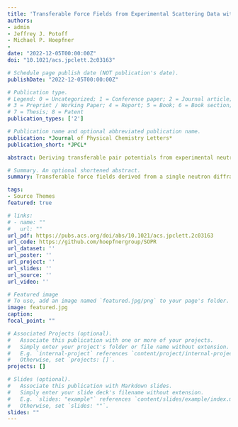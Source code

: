 ```yaml
---
title: 'Transferable Force Fields from Experimental Scattering Data with Machine Learning Assisted Structure Refinement'
authors:
- admin
- Jeffrey J. Potoff
- Michael P. Hoepfner
- 
date: "2022-12-05T00:00:00Z"
doi: "10.1021/acs.jpclett.2c03163"

# Schedule page publish date (NOT publication's date).
publishDate: "2022-12-05T00:00:00Z"

# Publication type.
# Legend: 0 = Uncategorized; 1 = Conference paper; 2 = Journal article;
# 3 = Preprint / Working Paper; 4 = Report; 5 = Book; 6 = Book section;
# 7 = Thesis; 8 = Patent
publication_types: ['2']

# Publication name and optional abbreviated publication name.
publication: *Journal of Physical Chemistry Letters*
publication_short: *JPCL*

abstract: Deriving transferable pair potentials from experimental neutron and X-ray scattering measurements has been a longstanding challenge in condensed matter physics. State-of-the-art scattering analysis techniques estimate real-space microstructure from reciprocal-space total scattering data by refining pair potentials to obtain agreement between simulated and experimental results. Prior attempts to apply these potentials with molecular simulations have revealed inaccurate predictions of thermodynamic fluid properties. In this Letter, a machine learning assisted structure-inversion method applied to neutron scattering patterns of the noble gases (Ne, Ar, Kr, and Xe) is shown to recover transferable pair potentials that accurately reproduce both microstructure and vapor–liquid equilibria from the triple to critical point. Therefore, it is concluded that a single neutron scattering measurement is sufficient to predict macroscopic thermodynamic properties over a wide range of states and provide novel insight into local atomic forces in dense monatomic systems.

# Summary. An optional shortened abstract.
summary: Transferable force fields derived from a single neutron diffraction measurement are shown to predict complex emergent properties in liquids.

tags:
- Source Themes
featured: true

# links:
# - name: ""
#   url: ""
url_pdf: https://pubs.acs.org/doi/abs/10.1021/acs.jpclett.2c03163
url_code: https://github.com/hoepfnergroup/SOPR
url_dataset: ''
url_poster: ''
url_project: ''
url_slides: ''
url_source: ''
url_video: ''

# Featured image
# To use, add an image named `featured.jpg/png` to your page's folder. 
image: featured.jpg
caption: 
focal_point: ""

# Associated Projects (optional).
#   Associate this publication with one or more of your projects.
#   Simply enter your project's folder or file name without extension.
#   E.g. `internal-project` references `content/project/internal-project/index.md`.
#   Otherwise, set `projects: []`.
projects: []

# Slides (optional).
#   Associate this publication with Markdown slides.
#   Simply enter your slide deck's filename without extension.
#   E.g. `slides: "example"` references `content/slides/example/index.md`.
#   Otherwise, set `slides: ""`.
slides: ""
---
```

